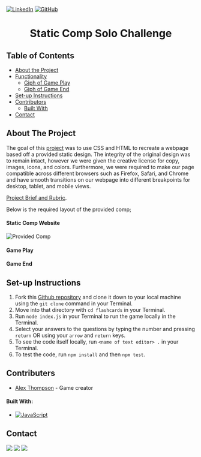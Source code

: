 [![LinkedIn](https://img.shields.io/badge/-LinkedIn-black.svg?style=flat-square&logo=linkedin&colorB=555)](https://www.linkedin.com/in/alex-thompson-309070a2/ )
[![GitHub](https://img.shields.io/badge/GitHub-black.svg?&style=flat-square&logo=github&logoColor=white)](https://github.com/alexthompson207)

<p align="center">
  <a href="https://github.com/alexthompson207/static-comp">
    <!-- <img src="images/logo.png" alt="Logo" width="80" height="80"> -->
  </a>

  <h1 align="center">Static Comp Solo Challenge</h1>



## Table of Contents

- [About the Project](#about-the-project)
- [Functionality](#functionality)
  - [Giph of Game Play](#game-play)
  - [Giph of Game End](#game-end)
- [Set-up Instructions](#set-up-instructions)
- [Contributors](#contributors)
  - [Built With](#built-with)
- [Contact](#contact)

## 

## About The Project

The goal of this [project](https://alexthompson207.github.io/static-comp/) was to use CSS and HTML to recreate a webpage based off a provided static design. The integrity of the original design was to remain intact, however we were given the creative license for copy, images, icons, and colors. Furthermore, we were required to make our  page compatible across different browsers such as Firefox, Safari, and Chrome and have smooth transitions on our webpage into different breakpoints for desktop, tablet, and mobile views.

[Project Brief and Rubric](https://frontend.turing.io/projects/module-1/m1-static-comp).

Below is the required layout of the provided comp;

#### Static Comp Website

![Provided Comp](https://frontend.turing.io/assets/images/static-comp-challenge-2.jpg)




#### Game Play


#### Game End



## Set-up Instructions

1. Fork this [Github repository](https://github.com/alexthompson207/flashcards) and clone it down to your local machine using the `git clone` command in your Terminal.
2. Move into that directory with `cd flashcards` in your Terminal.
3. Run `node index.js` in your Terminal to run the game locally in the Terminal.
4. Select your answers to the questions by typing the number and pressing `return` OR using your `arrow` and `return` keys.
5. To see the code itself locally, run `<name of text editor> .` in your Terminal.
6. To test the code, run `npm install` and then `npm test`.


## Contributers

* [Alex Thompson](https://github.com/alexthompson207) - Game creator

#### Built With:

- [![JavaScript](https://img.shields.io/badge/-JavaScript-black?style=flat-square&logo=javascript)](https://www.javascript.com/) 


## Contact

[<img src="https://img.shields.io/badge/LinkedIn-alex--thompson-informational?style=for-the-badge&labelColor=black&logo=linkedin&logoColor=0077b5&&color=0077b5"/>][linkedin]
[<img src="https://img.shields.io/badge/Gmail-ahthomps1@gmail.com-informational?style=for-the-badge&labelColor=black&logoColor=d14836&logo=microsoft&color=d14836"/>][gmail]
[<img src="https://img.shields.io/badge/Github-AlexThompson207-informational?style=for-the-badge&labelColor=black&logo=github&color=7d88e6"/>][github]



<!-- Personal Definitions  -->

[linkedin]: https://www.linkedin.com/in/alex-thompson-309070a2/
[Gmail]: mailto:ahthomps1@gmail.com
[github]: https://github.com/alexthompson207
